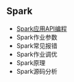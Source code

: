 
## Spark

* [Spark应用API编程](src/main/scala/com/libin/client)
* Spark作业参数
* Spark常见报错
* Spark作业调优
* Spark原理
* Spark源码分析
